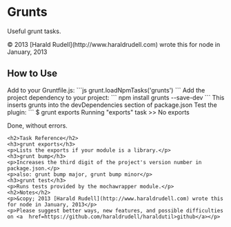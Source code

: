 <h1>Grunts</h1>
<p>Useful grunt tasks.</p>
<p>&copy; 2013 [Harald Rudell](http://www.haraldrudell.com) wrote this for node in January, 2013</p>
<h2>How to Use</h2>
Add to your Gruntfile.js:
```js
	grunt.loadNpmTasks('grunts')
```
Add the project dependency to your project:
```
npm install grunts --save-dev
```
This inserts grunts into the devDependencies section of package.json
Test the plugin:
```
$ grunt exports
Running "exports" task
>> No exports

Done, without errors.
```
<h2>Task Reference</h2>
<h3>grunt exports</h3>
<p>Lists the exports if your module is a library.</p>
<h3>grunt bump</h3>
<p>Increases the third digit of the project's version number in package.json.</p>
<p>also: grunt bump major, grunt bump minor</p>
<h3>grunt test</h3>
<p>Runs tests provided by the mochawrapper module.</p>
<h2>Notes</h2>
<p>&copy; 2013 [Harald Rudell](http://www.haraldrudell.com) wrote this for node in January, 2013</p>
<p>Please suggest better ways, new features, and possible difficulties on <a  href=https://github.com/haraldrudell/haraldutil>github</a></p>

